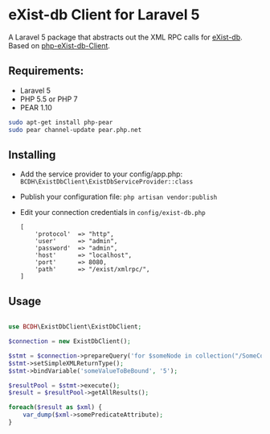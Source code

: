 eXist-db Client for Laravel 5
=================================

A Laravel 5 package that abstracts out the XML RPC calls for [eXist-db](http://exist-db.org/exist/apps/homepage/index.html). Based on [php-eXist-db-Client](https://github.com/CuAnnan/php-eXist-db-Client).

##  Requirements:

- Laravel 5
- PHP 5.5 or PHP 7
- PEAR 1.10
```bash
sudo apt-get install php-pear
sudo pear channel-update pear.php.net
```

## Installing

- Add the service provider to your config/app.php:
    ```BCDH\ExistDbClient\ExistDbServiceProvider::class```

- Publish your configuration file:
     ```php artisan vendor:publish ```
    
- Edit your connection credentials in `config/exist-db.php`
    ```
    [
        'protocol'  => "http",
        'user'      => "admin",
        'password'  => "admin",
        'host'      => "localhost",
        'port'      => 8080,
        'path'      => "/exist/xmlrpc/",
    ]
    ```
    

## Usage


```php

use BCDH\ExistDbClient\ExistDbClient;

$connection = new ExistDbClient();

$stmt = $connection->prepareQuery('for $someNode in collection("/SomeCollection")/someNodeName[./somePredicateAttribute=$someValueToBeBound] return $someNode');
$stmt->setSimpleXMLReturnType();
$stmt->bindVariable('someValueToBeBound', '5');

$resultPool = $stmt->execute();
$result = $resultPool->getAllResults();

foreach($result as $xml) {    
    var_dump($xml->somePredicateAttribute);
}
```